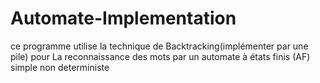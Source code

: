 # Automate-Implementation
ce programme utilise la technique de Backtracking(implémenter par une pile) pour La reconnaissance des mots par un automate à états finis (AF) simple  non deterministe 
